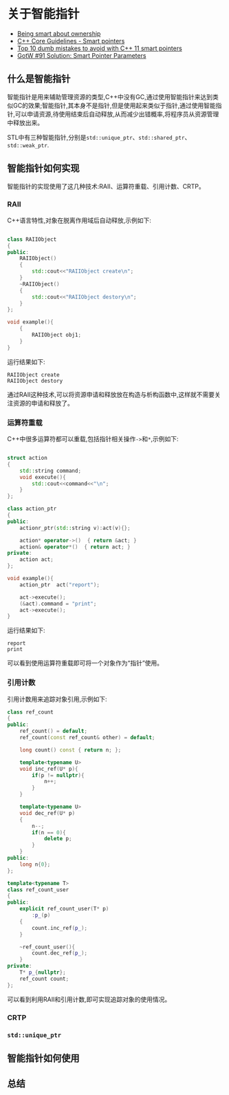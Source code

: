 # 关于智能指针

- [Being smart about ownership](https://hackernoon.com/being-smart-about-ownership-5ba2569a3ed7)
- [C++ Core Guidelines - Smart pointers](http://isocpp.github.io/CppCoreGuidelines/CppCoreGuidelines#rsmart-smart-pointers)
- [Top 10 dumb mistakes to avoid with C++ 11 smart pointers](http://www.acodersjourney.com/2016/05/top-10-dumb-mistakes-avoid-c-11-smart-pointers/)
- [GotW #91 Solution: Smart Pointer Parameters](https://herbsutter.com/2013/06/05/gotw-91-solution-smart-pointer-parameters/)

## 什么是智能指针

智能指针是用来辅助管理资源的类型,C++中没有GC,通过使用智能指针来达到类似GC的效果;智能指针,其本身不是指针,但是使用起来类似于指针,通过使用智能指针,可以申请资源,待使用结束后自动释放,从而减少出错概率,将程序员从资源管理中释放出来。

STL中有三种智能指针,分别是`std::unique_ptr`、`std::shared_ptr`、`std::weak_ptr`.

## 智能指针如何实现

智能指针的实现使用了这几种技术:RAII、运算符重载、引用计数、CRTP。

### RAII

C++语言特性,对象在脱离作用域后自动释放,示例如下:

```C++

class RAIIObject
{
public:
    RAIIObject()
    {
        std::cout<<"RAIIObject create\n";
    }
    ~RAIIObject()
    {
        std::cout<<"RAIIObject destory\n";
    }
};

void example(){
    {
        RAIIObject obj1;
    }
}
```

运行结果如下:

```CMD
RAIIObject create
RAIIObject destory
```

通过RAII这种技术,可以将资源申请和释放放在构造与析构函数中,这样就不需要关注资源的申请和释放了。

### 运算符重载

C++中很多运算符都可以重载,包括指针相关操作`->`和`*`,示例如下:

```C++

struct action
{
    std::string command;
    void execute(){
        std::cout<<command<<"\n";
    }
};

class action_ptr
{
public:
    actionr_ptr(std::string v):act(v){};

    action* operator->()  { return &act; }
    action& operator*()  { return act; }
private:
    action act;
};

void example(){
    action_ptr  act("report");

    act->execute();
    (&act).command = "print";
    act->execute();
}
```

运行结果如下:

```CMD
report
print
```

可以看到使用运算符重载即可将一个对象作为“指针”使用。

### 引用计数

引用计数用来追踪对象引用,示例如下:

```C++
class ref_count
{
public:
    ref_count() = default;
    ref_count(const ref_count& other) = default;

    long count() const { return n; };

    template<typename U>
    void inc_ref(U* p){
        if(p != nullptr){
            n++;
        }
    }

    template<typename U>
    void dec_ref(U* p)
    {
        n--;
        if(n == 0){
            delete p;
        }
    }
public:
    long n{0};
};

template<typename T>
class ref_count_user
{
public:
    explicit ref_count_user(T* p)
        :p_(p)
    {
        count.inc_ref(p_);
    }

    ~ref_count_user(){
        count.dec_ref(p_);
    }
private:
    T* p_{nullptr};
    ref_count count;
};
```

可以看到利用RAII和引用计数,即可实现追踪对象的使用情况。

### CRTP



### `std::unique_ptr`

## 智能指针如何使用

## 总结